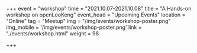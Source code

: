 +++
event = "workshop"
time = "2021.10.07-2021.10.08"
title = "A Hands-on workshop on openLooKeng"
event_head = "Upcoming Events"
location = "Online"
tag = "Meetup"
img = "/img/events/workshop-poster.png"
img_mobile = '/img/events/workshop-poster.png'
link = "./events/workshop.html"
weight = 98


+++